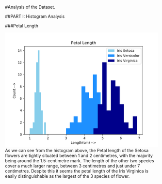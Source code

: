 #Analysis of the Dataset.

##PART I: Histogram Analysis

###Petal Length

 <img src='https://github.com/ocoleman/pns-project2020/blob/master/plots/hist-petal_length.png' alt='Histogram-Petal Length'>
As we can see from the histogram above, the Petal length of the Setosa flowers are tightly situated between 1 and 2 centimetres, with the majority being around the 1.5-centimetre mark.
The length of the other two species cover a much larger range, between 3 centimetres and just under 7 centimetres. 
Despite this it seems the petal length of the Iris Virginica is easily distinguishable as the largest of the 3 species of flower.
 
 